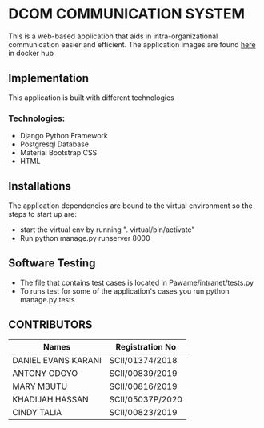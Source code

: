 # DCOM COMMUNICATION SYSTEM

This is a web-based application that aids in intra-organizational  communication easier and efficient. The application images are found [here](https://hub.docker.com/repository/docker/otidola101/datacom/) in docker hub

## Implementation

This application is built with different technologies

### Technologies:
- Django Python Framework
- Postgresql Database
- Material Bootstrap CSS
- HTML

## Installations
The application dependencies are bound to the virtual environment so the steps to start up are:

- start the virtual env by running ". virtual/bin/activate"
- Run python manage.py runserver 8000 

## Software Testing
- The file that contains test cases is located in Pawame/intranet/tests.py
- To runs test for some of the application's cases you run python manage.py tests


## CONTRIBUTORS



| Names                | Registration No |
| -------------------- | --------------- |
| DANIEL EVANS KARANI  | SCII/01374/2018 |
| ANTONY ODOYO         | SCII/00839/2019 |
| MARY MBUTU           | SCII/00816/2019 |
| KHADIJAH HASSAN      | SCII/05037P/2020|
| CINDY TALIA          | SCII/00823/2019 |